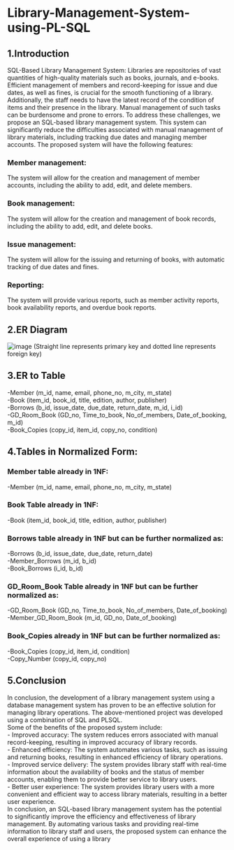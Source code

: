 # Library-Management-System-using-PL-SQL
## 1.Introduction
SQL-Based Library Management System:
Libraries are repositories of vast quantities of high-quality materials such as books, 
journals, and e-books. Efficient management of members and record-keeping for 
issue and due dates, as well as fines, is crucial for the smooth functioning of a 
library. Additionally, the staff needs to have the latest record of the condition of 
items and their presence in the library. Manual management of such tasks can be 
burdensome and prone to errors.
To address these challenges, we propose an SQL-based library management 
system. This system can significantly reduce the difficulties associated with 
manual management of library materials, including tracking due dates and 
managing member accounts.
The proposed system will have the following features:
### Member management:
The system will allow for the creation and 
management of member accounts, including the ability to add, edit, and 
delete members.
### Book management:
The system will allow for the creation and management 
of book records, including the ability to add, edit, and delete books.
### Issue management:
The system will allow for the issuing and returning of 
books, with automatic tracking of due dates and fines.
### Reporting:
The system will provide various reports, such as member activity 
reports, book availability reports, and overdue book reports.
## 2.ER Diagram
![image](https://github.com/user-attachments/assets/017985fd-5998-4eba-8abf-3d806e61e0d6)
(Straight line represents primary key and dotted line represents foreign key)
## 3.ER to Table
-Member (m_id, name, email, phone_no, m_city, m_state)<br>
-Book (item_id, book_id, title, edition, author, publisher)<br>
-Borrows (b_id, issue_date, due_date, return_date, m_id, i_id)<br>
-GD_Room_Book (GD_no, Time_to_book, No_of_members, Date_of_booking, m_id)<br>
-Book_Copies (copy_id, item_id, copy_no, condition)<br>
## 4.Tables in Normalized Form:
### Member table already in 1NF:
-Member (m_id, name, email, phone_no, m_city, m_state)
### Book Table already in 1NF:
-Book (item_id, book_id, title, edition, author, publisher)
### Borrows table already in 1NF but can be further normalized as:
-Borrows (b_id, issue_date, due_date, return_date)<br>
-Member_Borrows (m_id, b_id)<br>
-Book_Borrows (i_id, b_id)
### GD_Room_Book Table already in 1NF but can be further normalized as:
-GD_Room_Book (GD_no, Time_to_book, No_of_members, Date_of_booking)<br>
-Member_GD_Room_Book (m_id, GD_no, Date_of_booking)
### Book_Copies already in 1NF but can be further normalized as:
-Book_Copies (copy_id, item_id, condition)<br>
-Copy_Number (copy_id, copy_no)
## 5.Conclusion
In conclusion, the development of a library management system using a database 
management system has proven to be an effective solution for managing library 
operations. The above-mentioned project was developed using a combination of 
SQL and PLSQL.<br>
Some of the benefits of the proposed system include:
<br>- Improved accuracy: The system reduces errors associated with manual 
record-keeping, resulting in improved accuracy of library records.
<br>- Enhanced efficiency: The system automates various tasks, such as issuing 
and returning books, resulting in enhanced efficiency of library operations.
<br>- Improved service delivery: The system provides library staff with real-time 
information about the availability of books and the status of member 
accounts, enabling them to provide better service to library users.
<br>- Better user experience: The system provides library users with a more 
convenient and efficient way to access library materials, resulting in a better 
user experience.
<br>In conclusion, an SQL-based library management system has the potential to 
significantly improve the efficiency and effectiveness of library management. By 
automating various tasks and providing real-time information to library staff and 
users, the proposed system can enhance the overall experience of using a library

